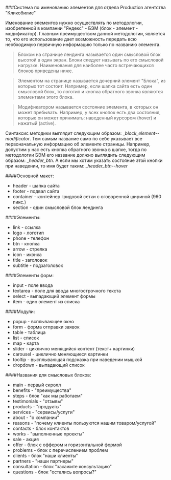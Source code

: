 ###Система по именованию элементов для отдела Production агентства "Кликобилие"

Именование элементов нужно осуществлять по методологии, изобретенной в компании "Яндекс" - БЭМ (блок - элемент - модификатор). Главным преимуществом данной методологии, является то, что его использование дает возможность передать всю необходимую первичную информацию только по названию элемента.

> Блоком на странице лендинга называется один смысловой блок высотой в один экран. Блоки следует называть по его смысловой нагрузке. Наименования для наиболее часто встречающихся блоков приведены ниже.

> Элементом на странице называется дочерний элемент "Блока", из которых тот состоит. Например, если шапка сайта есть один смысловой блок, то логотип и кнопка обратного звонка являются элементами этого блока.

> Модификатором называется состояние элемента, в которых он может пребывать. Например, у всех кнопок есть два состояния, которые он может принимать: наведенный курсором (hover) и нажатый (active).

Синтаксис методики выглядит следующим образом: __block\__element--modificator__. Тем самым название само по себе указывает все первоначальную информацию об элементе страницы. Например, допустим у нас есть кнопка обратного звонка в шапке, тогда по методологии БЭМ его название должно выглядить следующим образом: __header\__btn__. А если мы хотим указать состояние этой кнопки при наведении, то имя будет таким: __header\__btn--hover__

####Основной макет:
- header - шапка сайта
- footer - подвал сайта
- container - контейнер гридовой сетки с оговоренной шириной (960 пикс.)
- section - один смысловой блок лендинга 

####Элементы:
- link - ссылка
- logo - логотип
- phone - телефон
- btn - кнопка
- arrow - стрелка
- icon - иконка
- title - заголовок
- subtitle - подзаголовок

####Элементы форм:
- input - поле ввода
- textarea - поле для ввода многострочного текста
- select - выпадающий элемент формы
- item - один элемент из списка
 
####Модули:
- popup - всплывающее окно
- form - форма отправки заявок
- table - таблица
- list - список
- map - карта
- slider - циклично менящийся контент (текст+ картинки)
- carousel - циклично меняющиеся картинки
- tooltip - высплывающая подсказка при наведении мышкой
- dropdown - выпадающий список

####Названия для смысловых блоков:
- main - первый скролл
- benefits - "преимущества"
- steps - блок "как мы работаем"
- testimonials - "отзывы"
- products - "продукты"
- services - "сервисы/услуги"
- about - "о компании"
- reasons - "почему клиенты пользуются нашим товаром/услугой"
- contacts - блок контактов
- works - "выполненные проекты"
- sale - акция
- offer - блок с оффером и горизонтальной формой
- problems - блок с перечислением проблем
- clients - блок "наши клиенты"
- partners - "наши партнеры"
- consultation - блок "закажите консультацию"
- questions - блок "остались вопросы?"










